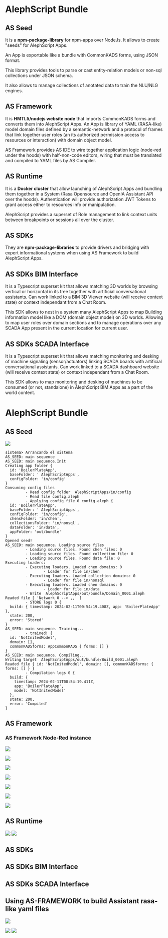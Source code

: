 # AlephScript Bundle

## AS Seed

It is a **npm-package-library** for npm-apps over NodeJs. It allows to create "seeds" for AlephScript Apps.

An App is exportable like a bundle with CommonKADS forms, using JSON format.

This library provides tools to parse or cast entity-relation models or non-sql collections under JSON schema.

It also allows to manage collections of anotated data to train the NLU/NLG engines.

## AS Framework

It is **HMTL5/nodejs website node** that imports CommonKADS forms and converts them into AlephScript Apps. An App is library of YAML (RASA-like) model domain files defined by a semantic-network and a protocol of frames that link together user roles (an its authorized permission access to resources or interaction) with domain object model.

AS Framework provides AS IDE to wire together application logic (node-red under the hoods) with half-non-code editors, wiring that must be translated and compiled to YAML files by AS Compiler.

## AS Runtime

It is a **Docker cluster** that allow launching of AlephScript Apps and bundling them together in a System (Rasa Opensource and OpenIA Assistant API over the hoods). Authentication will provide authorization JWT Tokens to grant access either to resources info or manipulation.

AlephScript provides a superset of Role management to link context units between breakpoints or sessions all over the cluster.

## AS SDKs

They are **npm-package-libraries** to provide drivers and bridging with expert informational systems when using AS Framework to build AlephScript Apps.

## AS SDKs BIM Interface

It is a Typescript superset kit that allows matching 3D worlds by browsing vertical or horizontal in its tree together with artificial conversational assistants. Can work linked to a BIM 3D Viewer website (will receive context state) or context independant from a Chat Room.

This SDK allows to nest in a system many AlephScript Apps to map Building information model like a DOM (domain object model) on 3D worlds. Allowing to map user roles over domain sections and to manage operations over any SCADA App present in the current location for current user.

## AS SDKs SCADA Interface

It is a Typescript superset kit that allows matching monitoring and desking of machine signaling (sensor/actuators) linking SCADA boards with artificial conversational assistants. Can work linked to a SCADA dashboard website (will receive context state) or context independant from a Chat Room.

This SDK allows to map monitoring and desking of machines to be consumed (or not, standalone) in AlephScript BIM Apps as a part of the world content.

# AlephScript Bundle

## AS Seed

[](src/as-seed)

![](./build_info_pics/AS_SEED.png)

```
sistema> Arrancando el sistema
AS_SEED: main sequence
AS_SEED: main sequence.Init
Creating app folder {
  id: 'BoilerPlateApp',
  baseFolder: ' AlephScriptApps',
  configFolder: 'in/config'
}
Consuming config files
         - Read config folder  AlephScriptApps/in/config
         - Read file config.aleph
         - Applying config file 0 config.aleph {
  id: 'BoilerPlateApp',
  baseFolder: ' AlephScriptApps',
  configFolder: 'in/config',
  chensFolder: 'in/chen',
  collectionsFolder: 'in/nonsql',
  dataFolder: 'in/data',
  appFolder: 'out/bundle'
}
Opened seed!
AS_SEED: main sequence. Loading source files
         - Loading source files. Found chen files: 0
         - Loading source files. Found collection file: 0
         - Loading source files. Found data file: 0
Executing loaders:
         - Executing loaders. Loaded chen domains: 0
                 - Loader for file in/chen
         - Executing loaders. Loaded collection domains: 0
                 - Loader for file in/nonsql
         - Executing loaders. Loaded chen domains: 0
                 - Loader for file in/data
         - Write  AlephScriptApps/out/bundle/Domain_0001.aleph
Readed file [ 'Network 0 --> ,,' ]
         - STORE logs 0 {
  build: { timestamp: 2024-02-11T00:54:19.408Z, app: 'BoilerPlateApp' },
  state: 200,
  error: 'Stored'
}
AS_SEED: main sequence. Training...
         - trained! {
  id: 'NotInitedModel',
  domain: [],
  commonKADSforms: AppCommonKADS { forms: [] }
}
AS_SEED: main sequence. Compiling...
Writing target  AlephScriptApps/out/bundle/Build_0001.aleph
Readed file { id: 'NotInitedModel', domain: [], commonKADSforms: { forms: [] } }
         - Compilation logs 0 {
  build: {
    timestamp: 2024-02-11T00:54:19.411Z,
    app: 'BoilerPlateApp',
    model: 'NotInitedModel'
  },
  state: 200,
  error: 'Compiled'
}

```

## AS Framework

### AS Framework Node-Red instance

[](src/as-framework)

![](./build_info_pics/AS_FRAMEWORK.png)

![](./build_info_pics/AS_FRAMEWORK_1.png)

![](./build_info_pics/AS_FRAMEWORK_WIRED.png)

![](./build_info_pics/AS_FRAMEWORK_LOOP.png)

![](./build_info_pics/master-screen-schema.png)

![](./build_info_pics/developer-screen-schema.png)

![](./build_info_pics/operator-screen-schema.png)

## AS Runtime

[](src/as-runtime)

![](./build_info_pics/AS_RUNTIME_1.png)
![](./build_info_pics/AS_RUNTIME.png)

## AS SDKs

[](src/as-sdks)


## AS SDKs BIM Interface

[](src/as-sdks/bim)


## AS SDKs SCADA Interface

[](src/as-sdks/scada)


## Using AS-FRAMEWORK to build Assistant rasa-like yaml files 

![](./build_info_pics/master-screen-schema.png)

![](./build_info_pics/master-screen-load-data-0-no-init.png)
![](./build_info_pics/master-screen-load-data-1-loaded.png)